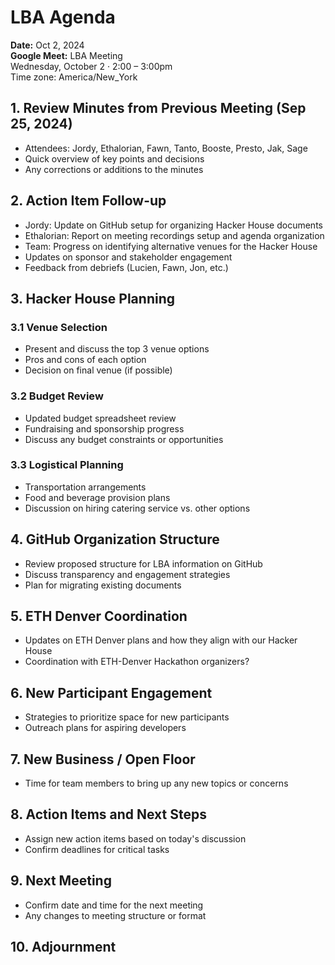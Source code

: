 # LBA Agenda

**Date:** Oct 2, 2024  
**Google Meet:** LBA Meeting  
Wednesday, October 2 · 2:00 – 3:00pm  
Time zone: America/New_York

## 1. Review Minutes from Previous Meeting (Sep 25, 2024)
- Attendees: Jordy, Ethalorian, Fawn, Tanto, Booste, Presto, Jak, Sage
- Quick overview of key points and decisions
- Any corrections or additions to the minutes

## 2. Action Item Follow-up

- Jordy: Update on GitHub setup for organizing Hacker House documents
- Ethalorian: Report on meeting recordings setup and agenda organization
- Team: Progress on identifying alternative venues for the Hacker House
- Updates on sponsor and stakeholder engagement
- Feedback from debriefs (Lucien, Fawn, Jon, etc.)

## 3. Hacker House Planning

### 3.1 Venue Selection
- Present and discuss the top 3 venue options
- Pros and cons of each option
- Decision on final venue (if possible)

### 3.2 Budget Review
- Updated budget spreadsheet review
- Fundraising and sponsorship progress
- Discuss any budget constraints or opportunities

### 3.3 Logistical Planning
- Transportation arrangements
- Food and beverage provision plans
- Discussion on hiring catering service vs. other options

## 4. GitHub Organization Structure

- Review proposed structure for LBA information on GitHub
- Discuss transparency and engagement strategies
- Plan for migrating existing documents

## 5. ETH Denver Coordination

- Updates on ETH Denver plans and how they align with our Hacker House
- Coordination with ETH-Denver Hackathon organizers?

## 6. New Participant Engagement

- Strategies to prioritize space for new participants
- Outreach plans for aspiring developers

## 7. New Business / Open Floor

- Time for team members to bring up any new topics or concerns

## 8. Action Items and Next Steps

- Assign new action items based on today's discussion
- Confirm deadlines for critical tasks

## 9. Next Meeting
- Confirm date and time for the next meeting
- Any changes to meeting structure or format

## 10. Adjournment
